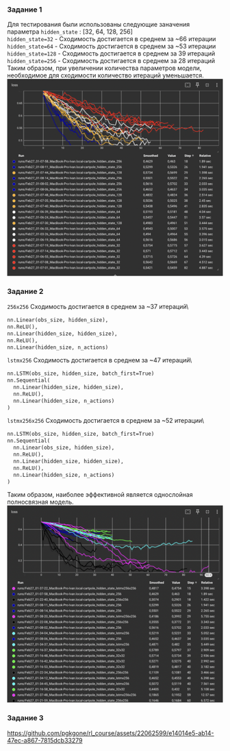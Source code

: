 ### Задание 1
Для тестирования были использованы следующие заначения параметра `hidden_state` : [32, 64, 128, 256] \
`hidden_state=32` - Сходимость достигается в среднем за ~66 итерации\
`hidden_state=64` - Сходимость достигается в среднем за ~53 итерации\
`hidden_state=128` - Сходимость достигается в среднем за 39 итераций\
`hidden_state=256` - Сходимость достигается в среднем за 28 итераций\
Таким образом, при увеличении количества параметров модели, необходимое для сходимости количество итераций уменьшается.\
![alt text](https://github.com/pgkgone/rl_course/blob/main/sem2/imgs/layer_size_relation.png)
### Задание 2
`256x256`
Сходимость достигается в среднем за ~37 итераций\
```
nn.Linear(obs_size, hidden_size),
nn.ReLU(),
nn.Linear(hidden_size, hidden_size),
nn.ReLU(),
nn.Linear(hidden_size, n_actions)
```
`lstmx256`
Сходимость достигается в среднем за ~47 итераций\
```
nn.LSTM(obs_size, hidden_size, batch_first=True)
nn.Sequential(
  nn.Linear(hidden_size, hidden_size),
  nn.ReLU(),
  nn.Linear(hidden_size, n_actions)
)
```
`lstmx256x256`
Сходимость достигается в среднем за ~52 итерации\
```
nn.LSTM(obs_size, hidden_size, batch_first=True)
nn.Sequential(
  nn.Linear(obs_size, hidden_size),
  nn.ReLU(),
  nn.Linear(hidden_size, hidden_size),
  nn.ReLU(),
  nn.Linear(hidden_size, n_actions)
)
```
Таким образом, наиболее эффективной является однослойная полносвязная модель.
![alt text](https://github.com/pgkgone/rl_course/blob/main/sem2/imgs/models_architecture.png)
### Задание 3

https://github.com/pgkgone/rl_course/assets/22062599/e14014e5-ab14-47ec-a867-7815dcb33279


